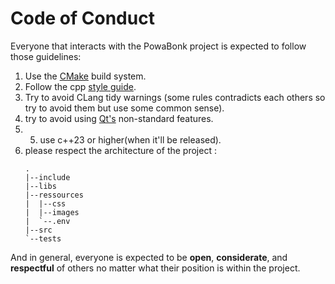 # Code of Conduct

Everyone that interacts with the PowaBonk project is expected to follow those guidelines:
1. Use the [CMake](https://cmake.org) build system.
2. Follow the cpp [style guide](https://google.github.io/styleguide/cppguide.html).
3. Try to avoid CLang tidy warnings (some rules contradicts each others so try to avoid them but use some common sense).
4. try to avoid using [Qt's](https://www.qt-project.org/) non-standard features.
5. 5. use c++23 or higher(when it'll be released).
6. please respect the architecture of the project :
    ```
    .
    |--include
    |--libs
    |--ressources
    |  |--css
    |  |--images
    |  `--.env
    |--src
    `--tests
    ```


And in general, everyone is expected to be **open**,
**considerate**, and **respectful** of others no matter what their position is
within the project.